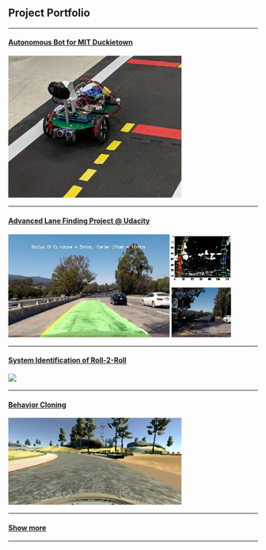## Project Portfolio
--------
#### [Autonomous Bot for MIT Duckietown](/auto_bot)
[<img width ="350" src="images/autonomous_bot.jpg?raw=true"/>](/auto_bot)

---
#### [Advanced Lane Finding Project @ Udacity](/adv_lane_finding)
[<img width ="450" src="images/lanefind_grid.jpg?raw=true"/>](/adv_lane_finding)

---
#### [System Identification of Roll-2-Roll](/sys_id_roll_2_roll)
[<img width ="350" src="images/roll2roll.png?raw=true"/>](/sys_id_roll_2_roll)

---
#### [Behavior Cloning](/behavior_cloning)
[<img width ="350" src="images/behavior_cloning_1.jpg?raw=true"/>](/behavior_cloning)

---
#### [Show more](/projects_page)

---
